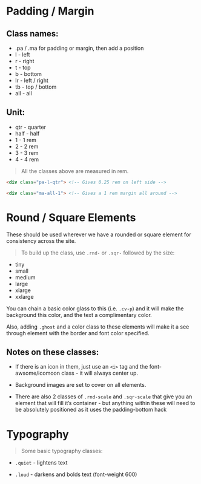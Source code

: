 # Padding / Margin

## Class names:

* .pa / .ma for padding or margin, then add a position
* l - left
* r - right
* t - top
* b - bottom
* lr - left / right
* tb - top / bottom
* all - all

## Unit:

* qtr - quarter
* half - half
* 1 - 1 rem
* 2 - 2 rem
* 3 - 3 rem
* 4 - 4 rem

> All the classes above are measured in rem.

```html
<div class="pa-l-qtr"> <!-- Gives 0.25 rem on left side -->

<div class="ma-all-1"> <!-- Gives a 1 rem margin all around -->
```

# Round / Square Elements

These should be used wherever we have a rounded or square element for consistency across the site.

> To build up the class, use ```.rnd-``` or ```.sqr-``` followed by the size:

* tiny
* small
* medium
* large
* xlarge
* xxlarge

You can chain a basic color glass to this (i.e. ```.cv-p```) and it will make the background this color, and the text a complimentary color.

Also, adding ```.ghost``` and a color class to these elements will make it a see through element with the border and font color specified.

## Notes on these classes:

* If there is an icon in them, just use an ```<i>``` tag and the font-awsome/icomoon class - it will always center up.

* Background images are set to cover on all elements.

* There are also 2 classes of ```.rnd-scale``` and ```.sqr-scale``` that give you an element that will fill it’s container - but anything within these will need to be absolutely positioned as it uses the padding-bottom hack

# Typography

> Some basic typography classes:

* ```.quiet``` - lightens text

* ```.loud``` - darkens and bolds text (font-weight 600)





